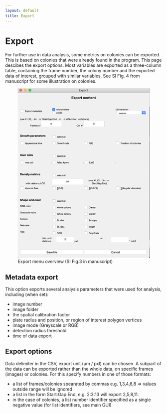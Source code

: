```yaml
---
layout: default
title: Export
---
```

# Export 

For further use in data analysis, some metrics on colonies can be exported. This is based on colonies that were already found in the program. This page descibes the export options. Most variables are exported as a three-column table, containing the frame number, the colony number and the exported data of interest, grouped with similar variables. See SI Fig. 4 from manuscript for some illustration on colonies.

<figure>
  <img src="https://github.com/ColTapp/ColTapp.github.io/blob/master/assets/images/ExportMenu.png" alt=" Export menu overview"/>
  <figcaption> Export menu overview (SI Fig.3 in manuscript) </figcaption>
</figure>

## Metadata export

This option exports several analysis parameters that were used for analysis, including (when set):
- image number
- image folder
- the spatial calibration factor
- plate radius and position, or region of interest polygon vertices
- image mode (Greyscale or RGB)
- detection radius threshold
- time of data export

## Export options

Data delimiter in the CSV, export unit (µm / pxl) can be chosen. A subpart of the data can be exported rather than the whole data, on specific frames (images) or colonies. For this specify numbers in one of those formats:
- a list of frames/colonies spearated by commas e.g. 1,3,4,6,8 => values outside range will be ignored
- a list in the form Start:Gap:End, e.g. 2:3:13 will export 2,5,8,11.
- in the case of colonies, a list number identifier specified as a single negative value (for list identifiers, see main GUI)



